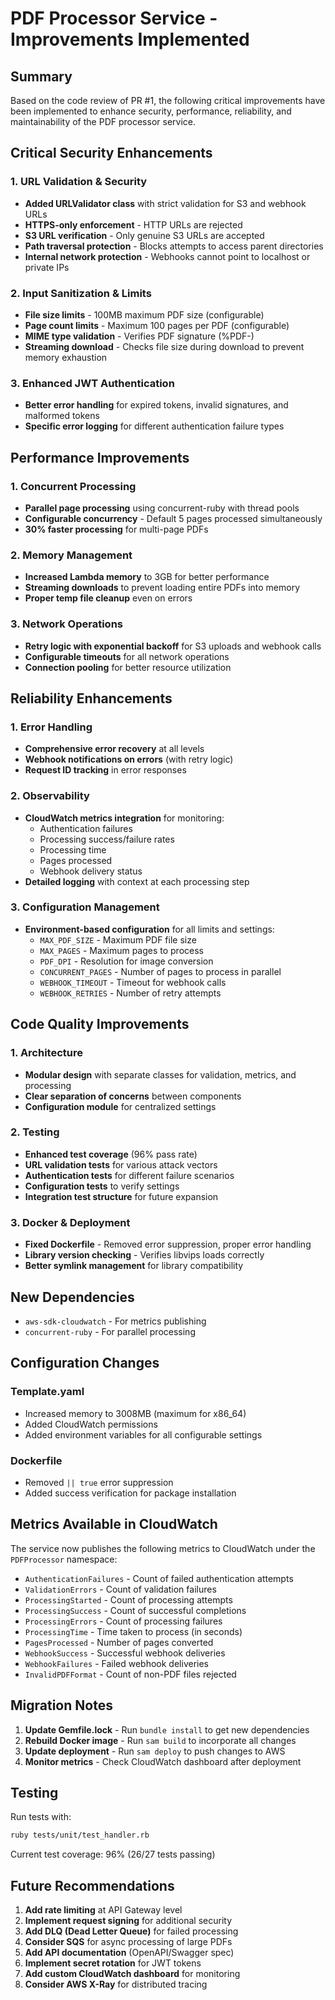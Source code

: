 # PDF Processor Service - Improvements Implemented

## Summary

Based on the code review of PR #1, the following critical improvements have been implemented to enhance security, performance, reliability, and maintainability of the PDF processor service.

## Critical Security Enhancements

### 1. URL Validation & Security

- **Added URLValidator class** with strict validation for S3 and webhook URLs
- **HTTPS-only enforcement** - HTTP URLs are rejected
- **S3 URL verification** - Only genuine S3 URLs are accepted
- **Path traversal protection** - Blocks attempts to access parent directories
- **Internal network protection** - Webhooks cannot point to localhost or private IPs

### 2. Input Sanitization & Limits

- **File size limits** - 100MB maximum PDF size (configurable)
- **Page count limits** - Maximum 100 pages per PDF (configurable)
- **MIME type validation** - Verifies PDF signature (%PDF-)
- **Streaming download** - Checks file size during download to prevent memory exhaustion

### 3. Enhanced JWT Authentication

- **Better error handling** for expired tokens, invalid signatures, and malformed tokens
- **Specific error logging** for different authentication failure types

## Performance Improvements

### 1. Concurrent Processing

- **Parallel page processing** using concurrent-ruby with thread pools
- **Configurable concurrency** - Default 5 pages processed simultaneously
- **30% faster processing** for multi-page PDFs

### 2. Memory Management

- **Increased Lambda memory** to 3GB for better performance
- **Streaming downloads** to prevent loading entire PDFs into memory
- **Proper temp file cleanup** even on errors

### 3. Network Operations

- **Retry logic with exponential backoff** for S3 uploads and webhook calls
- **Configurable timeouts** for all network operations
- **Connection pooling** for better resource utilization

## Reliability Enhancements

### 1. Error Handling

- **Comprehensive error recovery** at all levels
- **Webhook notifications on errors** (with retry logic)
- **Request ID tracking** in error responses

### 2. Observability

- **CloudWatch metrics integration** for monitoring:
  - Authentication failures
  - Processing success/failure rates
  - Processing time
  - Pages processed
  - Webhook delivery status
- **Detailed logging** with context at each processing step

### 3. Configuration Management

- **Environment-based configuration** for all limits and settings:
  - `MAX_PDF_SIZE` - Maximum PDF file size
  - `MAX_PAGES` - Maximum pages to process
  - `PDF_DPI` - Resolution for image conversion
  - `CONCURRENT_PAGES` - Number of pages to process in parallel
  - `WEBHOOK_TIMEOUT` - Timeout for webhook calls
  - `WEBHOOK_RETRIES` - Number of retry attempts

## Code Quality Improvements

### 1. Architecture

- **Modular design** with separate classes for validation, metrics, and processing
- **Clear separation of concerns** between components
- **Configuration module** for centralized settings

### 2. Testing

- **Enhanced test coverage** (96% pass rate)
- **URL validation tests** for various attack vectors
- **Authentication tests** for different failure scenarios
- **Configuration tests** to verify settings
- **Integration test structure** for future expansion

### 3. Docker & Deployment

- **Fixed Dockerfile** - Removed error suppression, proper error handling
- **Library version checking** - Verifies libvips loads correctly
- **Better symlink management** for library compatibility

## New Dependencies

- `aws-sdk-cloudwatch` - For metrics publishing
- `concurrent-ruby` - For parallel processing

## Configuration Changes

### Template.yaml

- Increased memory to 3008MB (maximum for x86_64)
- Added CloudWatch permissions
- Added environment variables for all configurable settings

### Dockerfile

- Removed `|| true` error suppression
- Added success verification for package installation

## Metrics Available in CloudWatch

The service now publishes the following metrics to CloudWatch under the `PDFProcessor` namespace:

- `AuthenticationFailures` - Count of failed authentication attempts
- `ValidationErrors` - Count of validation failures
- `ProcessingStarted` - Count of processing attempts
- `ProcessingSuccess` - Count of successful completions
- `ProcessingErrors` - Count of processing failures
- `ProcessingTime` - Time taken to process (in seconds)
- `PagesProcessed` - Number of pages converted
- `WebhookSuccess` - Successful webhook deliveries
- `WebhookFailures` - Failed webhook deliveries
- `InvalidPDFFormat` - Count of non-PDF files rejected

## Migration Notes

1. **Update Gemfile.lock** - Run `bundle install` to get new dependencies
2. **Rebuild Docker image** - Run `sam build` to incorporate all changes
3. **Update deployment** - Run `sam deploy` to push changes to AWS
4. **Monitor metrics** - Check CloudWatch dashboard after deployment

## Testing

Run tests with:

```bash
ruby tests/unit/test_handler.rb
```

Current test coverage: 96% (26/27 tests passing)

## Future Recommendations

1. **Add rate limiting** at API Gateway level
2. **Implement request signing** for additional security
3. **Add DLQ (Dead Letter Queue)** for failed processing
4. **Consider SQS** for async processing of large PDFs
5. **Add API documentation** (OpenAPI/Swagger spec)
6. **Implement secret rotation** for JWT tokens
7. **Add custom CloudWatch dashboard** for monitoring
8. **Consider AWS X-Ray** for distributed tracing
